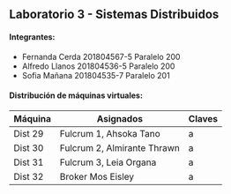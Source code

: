 ## Laboratorio 3 - Sistemas Distribuidos

#### Integrantes:

- Fernanda Cerda 201804567-5 Paralelo 200
- Alfredo Llanos 201804536-5 Paralelo 200
- Sofia Mañana 201804535-7 Paralelo 201


#### Distribución de máquinas virtuales: 
| Máquina| Asignados| Claves|
| ----- | ---- | ---- |
| Dist 29| Fulcrum 1, Ahsoka Tano | a|
| Dist 30| Fulcrum 2, Almirante Thrawn | a|
| Dist 31| Fulcrum 3, Leia Organa | a|
| Dist 32| Broker Mos Eisley| a|

